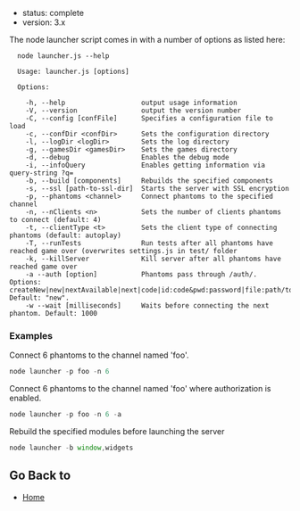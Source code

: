 - status: complete
- version: 3.x


The node launcher script comes in with a number of options as listed here:

```
  node launcher.js --help

  Usage: launcher.js [options]

  Options:

    -h, --help                   output usage information
    -V, --version                output the version number
    -C, --config [confFile]      Specifies a configuration file to load
    -c, --confDir <confDir>      Sets the configuration directory
    -l, --logDir <logDir>        Sets the log directory
    -g, --gamesDir <gamesDir>    Sets the games directory
    -d, --debug                  Enables the debug mode
    -i, --infoQuery              Enables getting information via query-string ?q=
    -b, --build [components]     Rebuilds the specified components
    -s, --ssl [path-to-ssl-dir]  Starts the server with SSL encryption
    -p, --phantoms <channel>     Connect phantoms to the specified channel
    -n, --nClients <n>           Sets the number of clients phantoms to connect (default: 4)
    -t, --clientType <t>         Sets the client type of connecting phantoms (default: autoplay)
    -T, --runTests               Run tests after all phantoms have reached game over (overwrites settings.js in test/ folder
    -k, --killServer             Kill server after all phantoms have reached game over
    -a --auth [option]           Phantoms pass through /auth/. Options: createNew|new|nextAvailable|next|code|id:code&pwd:password|file:path/to/file. Default: "new".
    -w --wait [milliseconds]     Waits before connecting the next phantom. Default: 1000
```

### Examples

Connect 6 phantoms to the channel named 'foo'.

```javascript
node launcher -p foo -n 6
```

Connect 6 phantoms to the channel named 'foo' where authorization is
enabled.

```javascript
node launcher -p foo -n 6 -a
```

Rebuild the specified modules before launching the server

```javascript
node launcher -b window,widgets
```

## Go Back to 

* [Home](Home)
